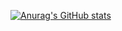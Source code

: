 [![Anurag's GitHub stats](https://github-readme-stats.vercel.app/api?username=obiwac)](https://github.com/anuraghazra/github-readme-stats)
